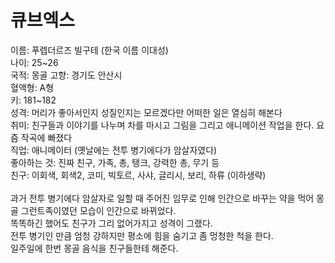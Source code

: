 # 큐브엑스
이름: 푸렙더르즈 빌구테 (한국 이름 이대성)<br>
나이: 25\~26<br>
국적: 몽골
고향: 경기도 안산시<br>
혈액형: A형<br>
키: 181\~182<br>
성격: 머리가 좋아서인지 성질인지는 모르겠다만 어떠한 일은 열심히 해본다<br>
취미: 친구들과 이야기를 나누며 차를 마시고 그림을 그리고 애니메이션 작업을 한다. 요즘 작곡에 빠졌다<br>
직업: 애니메이터 (옛날에는 전투 병기에다가 암살자였다)<br>
좋아하는 것: 진짜 친구, 가족, 총, 탱크, 강력한 총, 무기 등<br>
친구: 이회색, 회색2, 코미, 빅토르, 사샤, 글리시, 보리, 하류 (이하생략)<br>
<br>
과거 전투 병기에다 암살자로 일할 때 주어진 임무로 인해 인간으로 바꾸는 약을 먹어 몽골 그런트족이였던 모습이 인간으로 바뀌었다.<br>
똑똑하긴 했어도 친구가 그리 없어가지고 성격이 그랬다.<br>
전투 병기인 만큼 엄청 강하지만 평소에 힘을 숨기고 좀 멍청한 척을 한다.<br>
일주일에 한번 몽골 음식을 친구들한테 해준다.
